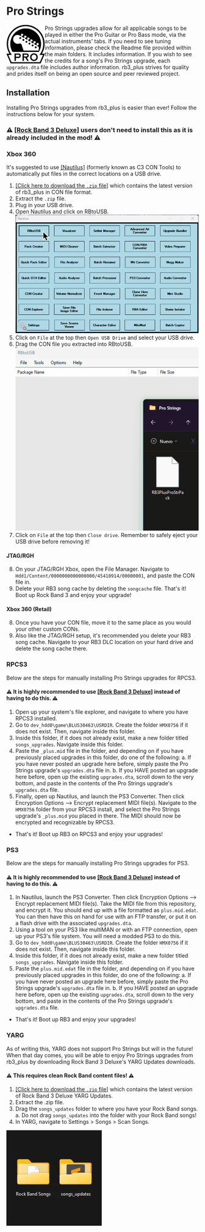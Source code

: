 # Pro Strings
<img src="../dependencies/progtr.png" width="20%" height="20%" align="left"> Pro Strings upgrades allow for all applicable songs to be played in either the Pro Guitar or Pro Bass mode, via the actual instruments' tabs. If you need to see tuning information, please check the Readme file provided within the main folders. It includes information. If you wish to see the credits for a song's Pro Strings upgrade, each `upgrades.dta` file includes author information. rb3_plus strives for quality and prides itself on being an open source and peer reviewed project.

## Installation
Installing Pro Strings upgrades from rb3_plus is easier than ever! Follow the instructions below for your system.

### ⚠️ [[Rock Band 3 Deluxe]](https://rb3dx.milohax.org/install) users don't need to install this as it is already included in the mod! ⚠️

### Xbox 360
It's suggested to use [[Nautilus]](https://nemosnautilus.com/nautilus/) (formerly known as C3 CON Tools) to automatically put files in the correct locations on a USB drive.
1. [[Click here to download the `.zip` file]](https://nightly.link/rjkiv/rb3_plus/workflows/build/main/RB3PlusProStrPack.zip) which contains the latest version of rb3_plus in CON file format.
2. Extract the `.zip` file.
3. Plug in your USB drive.
4. Open Nautilus and click on RBtoUSB.  
![example_rbtousb_nautilus](../dependencies/example_rbtousb_nautilus.png?raw=true "Opening RBtoUSB in Nautilus")
5. Click on `File` at the top then `Open USB Drive` and select your USB drive.
6. Drag the CON file you extracted into RBtoUSB.  
![example_rbtousb_drag](../dependencies/example_rbtousb_drag.gif?raw=true "Dragging RB3 Pro Strings Pack in")
7. Click on `File` at the top then `Close drive`. Remember to safely eject your USB drive before removing it!

#### JTAG/RGH
8. On your JTAG/RGH Xbox, open the File Manager. Navigate to ```Hdd1/Content/0000000000000000/45410914/00000001```, and paste the CON file in.
9. Delete your RB3 song cache by deleting the ```songcache``` file.
That's it! Boot up Rock Band 3 and enjoy your upgrade!

#### Xbox 360 (Retail)
8. Once you have your CON file, move it to the same place as you would your other custom CONs.
9. Also like the JTAG/RGH setup, it's recommended you delete your RB3 song cache. Navigate to your RB3 DLC location on your hard drive and delete the song cache there.

### RPCS3
Below are the steps for manually installing Pro Strings upgrades for RPCS3.

#### ⚠️ It is highly recommended to use [[Rock Band 3 Deluxe]](https://rb3dx.milohax.org/install) instead of having to do this. ⚠️

1. Open up your system's file explorer, and navigate to where you have RPCS3 installed. 
2. Go to ```dev_hdd0\game\BLUS30463\USRDIR```. Create the folder ```HMX0756``` if it does not exist. Then, navigate inside this folder.
3. Inside this folder, if it does not already exist, make a new folder titled ```songs_upgrades```. Navigate inside this folder.
4. Paste the `_plus.mid` file in the folder, and depending on if you have previously placed upgrades in this folder, do one of the following:
  a. If you have never posted an upgrade here before, simply paste the Pro Strings upgrade's `upgrades.dta` file in.
  b. If you HAVE posted an upgrade here before, open up the existing `upgrades.dta`, scroll down to the very bottom, and paste in the contents of the Pro Strings upgrade's `upgrades.dta` file.
5. Finally, open up Nautilus, and launch the PS3 Converter. Then click Encryption Options --> Encrypt replacement MIDI file(s). Navigate to the ```HMX0756``` folder from your RPCS3 install, and select the Pro Strings upgrade's `_plus.mid` you placed in there. The MIDI should now be encrypted and recognizable by RPCS3.
- That's it! Boot up RB3 on RPCS3 and enjoy your upgrades!

### PS3
Below are the steps for manually installing Pro Strings upgrades for PS3.
#### ⚠️ It is highly recommended to use [[Rock Band 3 Deluxe]](https://rb3dx.milohax.org/install) instead of having to do this. ⚠️

1. In Nautilus, launch the PS3 Converter. Then click Encryption Options --> Encrypt replacement MIDI file(s). Take the MIDI file from this repository, and encrypt it. You should end up with a file formatted as `plus.mid.edat`. You can then have this on hand for use with an FTP transfer, or put it on a flash drive with the associated `upgrades.dta`.
2. Using a tool on your PS3 like multiMAN or with an FTP connection, open up your PS3's file system. You will need a modded PS3 to do this.
3. Go to ```dev_hdd0\game\BLUS30463\USRDIR```. Create the folder ```HMX0756``` if it does not exist. Then, navigate inside this folder.
4. Inside this folder, if it does not already exist, make a new folder titled ```songs_upgrades```. Navigate inside this folder.
5. Paste the `plus.mid.edat` file in the folder, and depending on if you have previously placed upgrades in this folder, do one of the following:
  a. If you have never posted an upgrade here before, simply paste the Pro Strings upgrade's `upgrades.dta` file in.
  b. If you HAVE posted an upgrade here before, open up the existing `upgrades.dta`, scroll down to the very bottom, and paste in the contents of the Pro Strings upgrade's `upgrades.dta` file.
- That's it! Boot up RB3 and enjoy your upgrades!

### YARG
As of writing this, YARG does not support Pro Strings but will in the future! When that day comes, you will be able to enjoy Pro Strings upgrades from rb3_plus by downloading Rock Band 3 Deluxe's YARG Updates downloads.

#### ⚠️ This requires clean Rock Band content files! ⚠️

1. [[Click here to download the `.zip` file]](https://nightly.link/hmxmilohax/rock-band-3-deluxe/workflows/build/develop/RB3DX-YARG-Updates.zip) which contains the latest version of Rock Band 3 Deluxe YARG Updates.
2. Extract the .zip file.
3. Drag the `songs_updates` folder to where you have your Rock Band songs.  
  a. Do not drag `songs_updates` into the folder with your Rock Band songs!
4. In YARG, navigate to Settings > Songs > Scan Songs.

![example_YARG_folder](../dependencies/example_YARG_folder.webp?raw=true "Example YARG folder")


